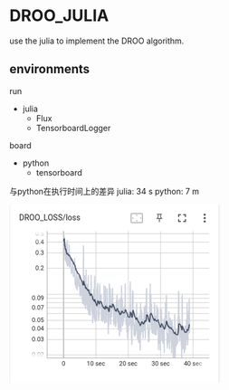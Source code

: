 ﻿# DROO_JULIA

use the julia to implement the DROO algorithm.

## environments

run
- julia
    - Flux
    - TensorboardLogger

board
- python
    - tensorboard

与python在执行时间上的差异
julia: 34 s
python: 7 m

![](./result.png)
